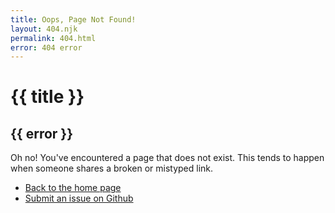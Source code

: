 ```yaml
---
title: Oops, Page Not Found!
layout: 404.njk
permalink: 404.html
error: 404 error
---
```


# {{ title }}

## {{ error }}

Oh no! You've encountered a page that does not exist. This tends to happen when someone shares a broken or mistyped link. 

- [Back to the home page](/)
- [Submit an issue on Github](https://github.com/tannerdolby/eleventy-photo-gallery)